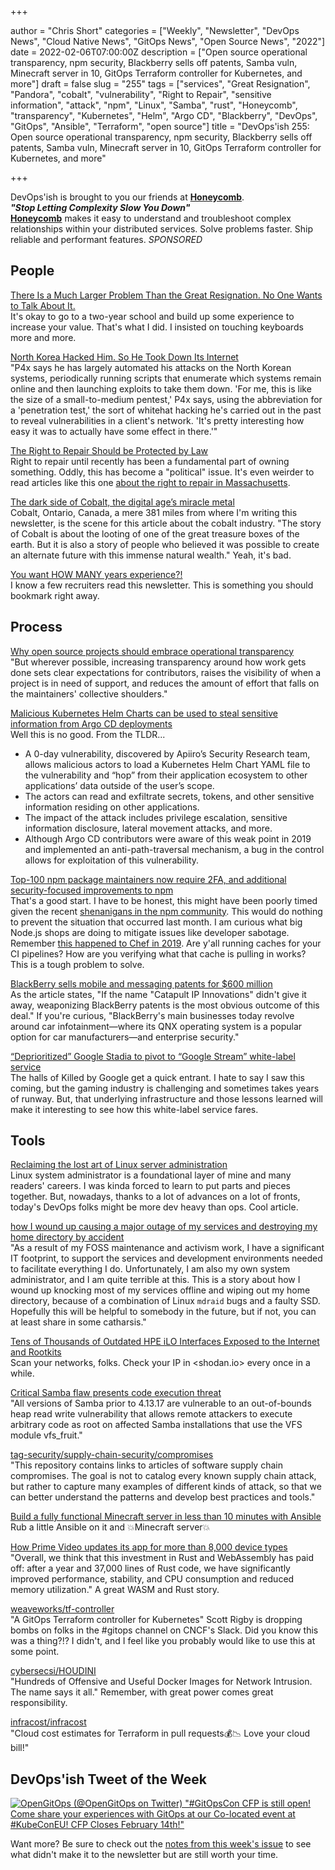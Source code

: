 +++

author = "Chris Short"
categories = ["Weekly", "Newsletter", "DevOps News", "Cloud Native News", "GitOps News", "Open Source News", "2022"]
date = 2022-02-06T07:00:00Z
description = ["Open source operational transparency, npm security, Blackberry sells off patents, Samba vuln, Minecraft server in 10, GitOps Terraform controller for Kubernetes, and more"]
draft = false
slug = "255"
tags = ["services", "Great Resignation", "Pandora", "cobalt", "vulnerability", "Right to Repair", "sensitive information", "attack", "npm", "Linux", "Samba", "rust", "Honeycomb", "transparency", "Kubernetes", "Helm", "Argo CD", "Blackberry", "DevOps", "GitOps", "Ansible", "Terraform", "open source"] 
title = "DevOps'ish 255: Open source operational transparency, npm security, Blackberry sells off patents, Samba vuln, Minecraft server in 10, GitOps Terraform controller for Kubernetes, and more"

+++

DevOps'ish is brought to you our friends at [**Honeycomb**](https://ui.honeycomb.io/signup?&utm_source=devopsish&utm_medium=newsletter&utm_campaign=ad&utm_content=product-signup).  
***"Stop Letting Complexity Slow You Down"***  
[**Honeycomb**](https://ui.honeycomb.io/signup?&utm_source=devopsish&utm_medium=newsletter&utm_campaign=ad&utm_content=product-signup) makes it easy to understand and troubleshoot complex relationships within your distributed services. Solve problems faster. Ship reliable and performant features. *SPONSORED*

## People

[There Is a Much Larger Problem Than the Great Resignation. No One Wants to Talk About It.](https://themakingofamillionaire.com/there-is-a-much-larger-problem-than-the-great-resignation-no-one-wants-to-talk-about-it-3922cf8aefd2)  
It's okay to go to a two-year school and build up some experience to increase your value. That's what I did. I insisted on touching keyboards more and more.

[North Korea Hacked Him. So He Took Down Its Internet](https://www.wired.com/story/north-korea-hacker-internet-outage/)  
"P4x says he has largely automated his attacks on the North Korean systems, periodically running scripts that enumerate which systems remain online and then launching exploits to take them down. 'For me, this is like the size of a small-to-medium pentest,' P4x says, using the abbreviation for a 'penetration test,' the sort of whitehat hacking he's carried out in the past to reveal vulnerabilities in a client's network. 'It's pretty interesting how easy it was to actually have some effect in there.'"

[The Right to Repair Should be Protected by Law](https://www.scientificamerican.com/article/some-electronics-repairs-are-illegal-federal-law-could-change-that/)  
Right to repair until recently has been a fundamental part of owning something. Oddly, this has become a "political" issue. It's even weirder to read articles like this one [about the right to repair in Massachusetts](https://arstechnica.com/cars/2022/02/a-fight-over-the-right-to-repair-cars-turns-ugly/).

[The dark side of Cobalt, the digital age’s miracle metal](https://www.thestar.com/news/canada/2022/01/30/the-dark-side-of-cobalt-the-digital-ages-miracle-metal.html)  
Cobalt, Ontario, Canada, a mere 381 miles from where I'm writing this newsletter, is the scene for this article about the cobalt industry. "The story of Cobalt is about the looting of one of the great treasure boxes of the earth. But it is also a story of people who believed it was possible to create an alternate future with this immense natural wealth." Yeah, it's bad.

[You want HOW MANY years experience?!](https://howoldisit.glitch.me/)  
I know a few recruiters read this newsletter. This is something you should bookmark right away.

## Process

[Why open source projects should embrace operational transparency](https://leaddev.com/agile-other-ways-working/why-open-source-projects-should-embrace-operational-transparency)  
"But wherever possible, increasing transparency around how work gets done sets clear expectations for contributors, raises the visibility of when a project is in need of support, and reduces the amount of effort that falls on the maintainers' collective shoulders."

[Malicious Kubernetes Helm Charts can be used to steal sensitive information from Argo CD deployments](https://apiiro.com/blog/malicious-kubernetes-helm-charts-can-be-used-to-steal-sensitive-information-from-argo-cd-deployments/)  
Well this is no good. From the TLDR...

* A 0-day vulnerability, discovered by Apiiro’s Security Research team, allows malicious actors to load a Kubernetes Helm Chart YAML file to the vulnerability and “hop” from their application ecosystem to other applications’ data outside of the user’s scope.
* The actors can read and exfiltrate secrets, tokens, and other sensitive information residing on other applications.
* The impact of the attack includes privilege escalation, sensitive information disclosure, lateral movement attacks, and more.
* Although Argo CD contributors were aware of this weak point in 2019 and implemented an anti-path-traversal mechanism, a bug in the control allows for exploitation of this vulnerability.

[Top-100 npm package maintainers now require 2FA, and additional security-focused improvements to npm](https://github.blog/2022-02-01-top-100-npm-package-maintainers-require-2fa-additional-security/)  
That's a good start. I have to be honest, this might have been poorly timed given the recent [shenanigans in the npm community](https://www.yahoo.com/now/developer-sabotaged-own-open-source-185931413.html). This would do nothing to prevent the situation that occurred last month. I am curious what big Node.js shops are doing to mitigate issues like developer sabotage. Remember [this happened to Chef in 2019](https://chrisshort.net/seth-vargo-says-hell-noputs-chef-on-ice/). Are y'all running caches for your CI pipelines? How are you verifying what that cache is pulling in works? This is a tough problem to solve.

[BlackBerry sells mobile and messaging patents for $600 million](https://arstechnica.com/gadgets/2022/01/blackberry-sells-mobile-and-messaging-patents-for-600-million/)  
As the article states, "If the name "Catapult IP Innovations" didn't give it away, weaponizing BlackBerry patents is the most obvious outcome of this deal." If you're curious, "BlackBerry's main businesses today revolve around car infotainment—where its QNX operating system is a popular option for car manufacturers—and enterprise security."

[“Deprioritized” Google Stadia to pivot to “Google Stream” white-label service](https://arstechnica.com/gadgets/2022/02/deprioritized-google-stadia-to-pivot-to-google-stream-white-label-service/)  
The halls of Killed by Google get a quick entrant. I hate to say I saw this coming, but the gaming industry is challenging and sometimes takes years of runway. But, that underlying infrastructure and those lessons learned will make it interesting to see how this white-label service fares.

## Tools

[Reclaiming the lost art of Linux server administration](https://www.pietrorea.com/2022/01/28/reclaiming-the-lost-art-of-linux-server-administration)  
Linux system administrator is a foundational layer of mine and many readers' careers. I was kinda forced to learn to put parts and pieces together. But, nowadays, thanks to a lot of advances on a lot of fronts, today's DevOps folks might be more dev heavy than ops. Cool article.

[how I wound up causing a major outage of my services and destroying my home directory by accident](https://ariadne.space/2022/02/04/how-i-wound-up-causing-a-major-outage-of-my-services-and-destroying-my-home-directory-by-accident/)  
"As a result of my FOSS maintenance and activism work, I have a significant IT footprint, to support the services and development environments needed to facilitate everything I do. Unfortunately, I am also my own system administrator, and I am quite terrible at this. This is a story about how I wound up knocking most of my services offline and wiping out my home directory, because of a combination of Linux `mdraid` bugs and a faulty SSD. Hopefully this will be helpful to somebody in the future, but if not, you can at least share in some catharsis."

[Tens of Thousands of Outdated HPE iLO Interfaces Exposed to the Internet and Rootkits](https://www.servethehome.com/tens-of-thousands-of-outdated-hpe-ilo-interfaces-exposed-to-the-internet-and-rootkits/)  
Scan your networks, folks. Check your IP in <shodan.io> every once in a while.

[Critical Samba flaw presents code execution threat](https://portswigger.net/daily-swig/critical-samba-flaw-presents-code-execution-threat)  
"All versions of Samba prior to 4.13.17 are vulnerable to an out-of-bounds heap read write vulnerability that allows remote attackers to execute arbitrary code as root on affected Samba installations that use the VFS module vfs_fruit."

[tag-security/supply-chain-security/compromises](https://github.com/cncf/tag-security/tree/main/supply-chain-security/compromises)  
"This repository contains links to articles of software supply chain compromises. The goal is not to catalog every known supply chain attack, but rather to capture many examples of different kinds of attack, so that we can better understand the patterns and develop best practices and tools."

[Build a fully functional Minecraft server in less than 10 minutes with Ansible](https://minecraftadmin.linuxtek.ca/2022/01/30/build-a-fully-functional-minecraft-server-in-less-than-10-minutes-with-ansible/)  
Rub a little Ansible on it and 💥Minecraft server💥

[How Prime Video updates its app for more than 8,000 device types](https://www.amazon.science/blog/how-prime-video-updates-its-app-for-more-than-8-000-device-types)  
"Overall, we think that this investment in Rust and WebAssembly has paid off: after a year and 37,000 lines of Rust code, we have significantly improved performance, stability, and CPU consumption and reduced memory utilization." A great WASM and Rust story.

[weaveworks/tf-controller](https://github.com/weaveworks/tf-controller)  
"A GitOps Terraform controller for Kubernetes" Scott Rigby is dropping bombs on folks in the #gitops channel on CNCF's Slack. Did you know this was a thing?!? I didn't, and I feel like you probably would like to use this at some point.

[cybersecsi/HOUDINI](https://github.com/cybersecsi/HOUDINI)  
"Hundreds of Offensive and Useful Docker Images for Network Intrusion. The name says it all." Remember, with great power comes great responsibility.

[infracost/infracost](https://github.com/infracost/infracost)  
"Cloud cost estimates for Terraform in pull requests💰📉 Love your cloud bill!"

## DevOps'ish Tweet of the Week

[![OpenGitOps (@OpenGitOps on Twitter) "#GitOpsCon CFP is still open! Come share your experiences with GitOps at our Co-located event at #KubeConEU! CFP Closes February 14th!"](https://shortcdn.com/file/devopsish/255-devopsish-tweet-of-the-week.webp)](https://twitter.com/OpenGitOps/status/1488958489711943690)

Want more? Be sure to check out the [notes from this week's issue](https://devopsish.com/255/notes/) to see what didn't make it to the newsletter but are still worth your time.
